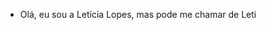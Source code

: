 - Olá, eu sou a Letícia Lopes, mas pode me chamar de Leti

<!---
LetiLRV/LetiLRV is a ✨ special ✨ repository because its `README.md` (this file) appears on your GitHub profile.
You can click the Preview link to take a look at your changes.
--->
